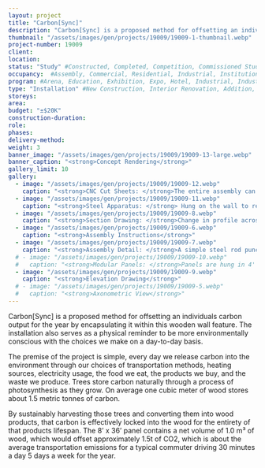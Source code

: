 ```yaml
---
layout: project
title: "Carbon[Sync]"
description: "Carbon[Sync] is a proposed method for offsetting an individuals carbon output for the year by encapsulating it within this wooden wall feature. The installation also serves as a physical reminder to be more environmentally conscious with the choices we make on a day-to-day basis."
thumbnail: "/assets/images/gen/projects/19009/19009-1-thumbnail.webp"
project-number: 19009
client: 
location: 
status: "Study" #Constructed, Completed, Competition, Commissioned Study, Design Development, Under Construction, Demolished, Study
occupancy:  #Assembly, Commercial, Residential, Industrial, Institutional  
program: #Arena, Education, Exhibition, Expo, Hotel, Industrial, Industry, Infrastructure, Landscape, Leisure, Library, Masterplan, Mixed Use, Museum/Gallery, Office, Parking, Pavillion, Publicspace, Religion, Research, Residential, Restaurant/Bar, Retail, Scenography, Services, Theatre
type: "Installation" #New Construction, Interior Renovation, Addition, Adaptive Reuse
storeys: 
area: 
budget: "±$20K"
construction-duration: 
role: 
phases: 
delivery-method: 
weight: 3
banner_image: "/assets/images/gen/projects/19009/19009-13-large.webp"
banner_caption: "<strong>Concept Rendering</strong>"
gallery_limit: 10
gallery:
  - image: "/assets/images/gen/projects/19009/19009-12.webp"
    caption: "<strong>CNC Cut Sheets: </strong>The entire assembly can be CNC cut from just 29 sheets of 3/4” plywood."
  - image: "/assets/images/gen/projects/19009/19009-11.webp"
    caption: "<strong>Steel Apparatus: </strong> Hung on the wall to receive wood panels and spacers."
  - image: "/assets/images/gen/projects/19009/19009-8.webp"
    caption: "<strong>Section Drawing: </strong>Change in profile across the panel creates theh undulating effect. "
  - image: "/assets/images/gen/projects/19009/19009-6.webp"
    caption: "<strong>Assembly Instructions</strong>"
  - image: "/assets/images/gen/projects/19009/19009-7.webp"
    caption: "<strong>Assembly Detail: </strong>A simple steel rod punched through the individual fins serves to hold everything together and support the system when hanging."
  # - image: "/assets/images/gen/projects/19009/19009-10.webp"
  #   caption: "<strong>Modular Panels: </strong>Panels are hung in 4' segments."
  - image: "/assets/images/gen/projects/19009/19009-9.webp"
    caption: "<strong>Elevation Drawing</strong>"
  # - image: "/assets/images/gen/projects/19009/19009-5.webp"
  #   caption: "<strong>Axonometric View</strong>"
---
```

Carbon[Sync] is a proposed method for offsetting an individuals carbon output for the year by encapsulating it within this wooden wall feature. The installation also serves as a physical reminder to be more environmentally conscious with the choices we make on a day-to-day basis.

The premise of the project is simple, every day we release carbon into the environment through our choices of transportation methods, heating sources, electricity usage, the food we eat, the products we buy, and the waste we produce. Trees store carbon naturally through a process of photosynthesis as they grow. On average one cubic meter of wood stores about 1.5 metric tonnes of carbon. 

By sustainably harvesting those trees and converting them into wood products, that carbon is effectively locked into the wood for the entirety of that products lifespan. The 8’ x 36’ panel contains a net volume of 1.0 m³ of wood, which would offset approximately 1.5t of CO2, which is about the average transportation emissions for a typical commuter driving 30 minutes a day 5 days a week for the year.